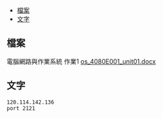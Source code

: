 - [檔案](#檔案)
- [文字](#文字)
## 檔案
電腦網路與作業系統 作業1
[os_4080E001_unit01.docx](https://github.com/s108000389/File-temporary-storage/files/8113567/os_4080E001_unit01.docx)



## 文字
```
120.114.142.136
port 2121

```
